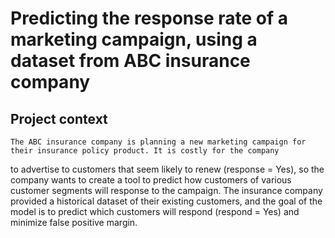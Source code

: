 # Predicting the response rate of a marketing campaign, using a dataset from ABC insurance company
## Project context
    The ABC insurance company is planning a new marketing campaign for their insurance policy product. It is costly for the company
to advertise to customers that seem likely to renew (response = Yes), so the company wants to create a tool to predict how customers of 
various customer segments will response to the campaign. The insurance company provided a historical dataset of their existing customers,
and the goal of the model is to predict which customers will respond (respond = Yes) and minimize false positive margin.
